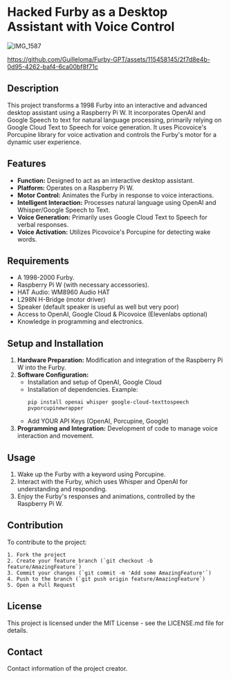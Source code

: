 # Hacked Furby as a Desktop Assistant with Voice Control

![IMG_1587](https://github.com/Guilleloma/Furby-GPT/assets/115458145/2bf1d723-c893-4d3d-8b6a-2bacfff60460)

https://github.com/Guilleloma/Furby-GPT/assets/115458145/2f7d8e4b-0d95-4262-baf4-6ca00bf8f71c


## Description
This project transforms a 1998 Furby into an interactive and advanced desktop assistant using a Raspberry Pi W. It incorporates OpenAI and Google Speech to text for natural language processing, primarily relying on Google Cloud Text to Speech for voice generation. It uses Picovoice's Porcupine library for voice activation and controls the Furby's motor for a dynamic user experience.

## Features
- **Function:** Designed to act as an interactive desktop assistant.
- **Platform:** Operates on a Raspberry Pi W.
- **Motor Control:** Animates the Furby in response to voice interactions.
- **Intelligent Interaction:** Processes natural language using OpenAI and Whisper/Google Speech to Text.
- **Voice Generation:** Primarily uses Google Cloud Text to Speech for verbal responses.
- **Voice Activation:** Utilizes Picovoice's Porcupine for detecting wake words.

## Requirements
- A 1998-2000 Furby.
- Raspberry Pi W (with necessary accessories).
- HAT Audio: WM8960 Audio HAT
- L298N H-Bridge (motor driver)
- Speaker (default speaker is useful as well but very poor)
- Access to OpenAI, Google Cloud & Picovoice (Elevenlabs optional)
- Knowledge in programming and electronics.

## Setup and Installation
1. **Hardware Preparation:** Modification and integration of the Raspberry Pi W into the Furby.
2. **Software Configuration:**
   - Installation and setup of OpenAI, Google Cloud
   - Installation of dependencies. Example:
     ```
     pip install openai whisper google-cloud-texttospeech pvporcupinewrapper
     ```
   - Add YOUR API Keys (OpenAI, Porcupine, Google)
3. **Programming and Integration:** Development of code to manage voice interaction and movement.

## Usage
1. Wake up the Furby with a keyword using Porcupine.
2. Interact with the Furby, which uses Whisper and OpenAI for understanding and responding.
3. Enjoy the Furby's responses and animations, controlled by the Raspberry Pi W.

## Contribution
To contribute to the project:
```
1. Fork the project
2. Create your feature branch (`git checkout -b feature/AmazingFeature`)
3. Commit your changes (`git commit -m 'Add some AmazingFeature'`)
4. Push to the branch (`git push origin feature/AmazingFeature`)
5. Open a Pull Request
```

## License
This project is licensed under the MIT License - see the LICENSE.md file for details.

## Contact
Contact information of the project creator.

